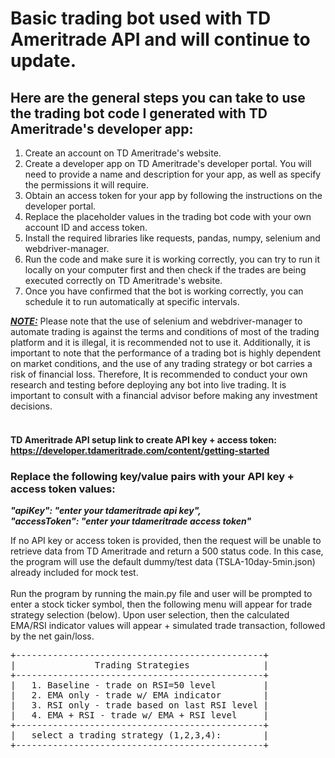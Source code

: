 # Basic trading bot used with TD Ameritrade API and will continue to update. 

## Here are the general steps you can take to use the trading bot code I generated with TD Ameritrade's developer app:

1. Create an account on TD Ameritrade's website.
2. Create a developer app on TD Ameritrade's developer portal. You will need to provide a name and description for your app, as well as specify the permissions it will require.
3. Obtain an access token for your app by following the instructions on the developer portal.
4. Replace the placeholder values in the trading bot code with your own account ID and access token.
5. Install the required libraries like requests, pandas, numpy, selenium and webdriver-manager.
6. Run the code and make sure it is working correctly, you can try to run it locally on your computer first and then check if the trades are being executed correctly on TD Ameritrade's website.
7. Once you have confirmed that the bot is working correctly, you can schedule it to run automatically at specific intervals.

<b><i><u>NOTE:</b></i></u> Please note that the use of selenium and webdriver-manager to automate trading is against the terms and conditions of most of the trading platform and it is illegal, it is recommended not to use it. Additionally, it is important to note that the performance of a trading bot is highly dependent on market conditions, and the use of any trading strategy or bot carries a risk of financial loss. Therefore, It is recommended to conduct your own research and testing before deploying any bot into live trading. It is important to consult with a financial advisor before making any investment decisions. </br></br>

#### TD Ameritrade API setup link to create API key + access token: https://developer.tdameritrade.com/content/getting-started

### Replace the following key/value pairs with your API key + access token values:

<b><i>"apiKey": "enter your tdameritrade api key",</b></i></br>
<b><i>"accessToken": "enter your tdameritrade access token"</b></i>

If no API key or access token is provided, then the request will be unable to retrieve data from TD Ameritrade and return a 500 status code.  In this case, the program will use the default dummy/test data (TSLA-10day-5min.json) already included for mock test.</br></br>
Run the program by running the main.py file and user will be prompted to enter a stock ticker symbol, then the following menu will appear for trade strategy selection (below).  Upon user selection, then the calculated EMA/RSI indicator values will appear + simulated trade transaction, followed by the net gain/loss.</br>

<pre>
+-----------------------------------------------+
|               Trading Strategies              |
+-----------------------------------------------+
|   1. Baseline - trade on RSI=50 level         |
|   2. EMA only - trade w/ EMA indicator        |
|   3. RSI only - trade based on last RSI level |
|   4. EMA + RSI - trade w/ EMA + RSI level     |
+-----------------------------------------------+
|   select a trading strategy (1,2,3,4):        |
+-----------------------------------------------+
</pre>
